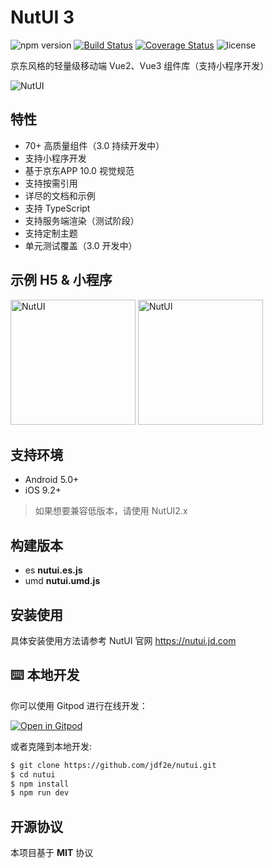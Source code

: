 # NutUI 3
![npm version](https://img.shields.io/npm/v/@nutui/nutui.svg)  [![Build Status](https://api.travis-ci.org/jdf2e/nutui.svg?branch=master)](https://github.com/jdf2e/nutui/) [![Coverage Status](https://coveralls.io/repos/github/jdf2e/nutui/badge.svg?branch=master)](https://coveralls.io/github/jdf2e/nutui?branch=master) ![license](https://img.shields.io/npm/l/@nutui/nutui.svg)
 
京东风格的轻量级移动端 Vue2、Vue3 组件库（支持小程序开发）
    
![NutUI](https://img14.360buyimg.com/imagetools/s200x200_jfs/t1/167902/2/8762/791358/603742d7E9b4275e3/e09d8f9a8bf4c0ef.png)


## 特性

* 70+ 高质量组件（3.0 持续开发中）
* 支持小程序开发
* 基于京东APP 10.0 视觉规范
* 支持按需引用
* 详尽的文档和示例
* 支持 TypeScript
* 支持服务端渲染（测试阶段）
* 支持定制主题
* 单元测试覆盖（3.0 开发中）

## 示例 H5 & 小程序

<img src="https://img12.360buyimg.com/imagetools/jfs/t1/162421/39/13392/9425/6052ea60E592310a9/264bdff23ef5fe95.png" width="200" alt="NutUI" />
<img src="https://storage.360buyimg.com/jdc-article/gh_f2231eb941be_258.jpg" width="200" alt="NutUI" />

## 支持环境

* Android 5.0+
* iOS 9.2+

> 如果想要兼容低版本，请使用 NutUI2.x

## 构建版本

* es **nutui.es.js**
* umd **nutui.umd.js**

## 安装使用

具体安装使用方法请参考 NutUI 官网 https://nutui.jd.com

## ⌨️ 本地开发

你可以使用 Gitpod 进行在线开发：

[![Open in Gitpod](https://gitpod.io/button/open-in-gitpod.svg)](https://gitpod.io/#https://github.com/jdf2e/nutui.git)

或者克隆到本地开发:

```bash
$ git clone https://github.com/jdf2e/nutui.git
$ cd nutui
$ npm install
$ npm run dev
```

## 开源协议

本项目基于 **MIT** 协议